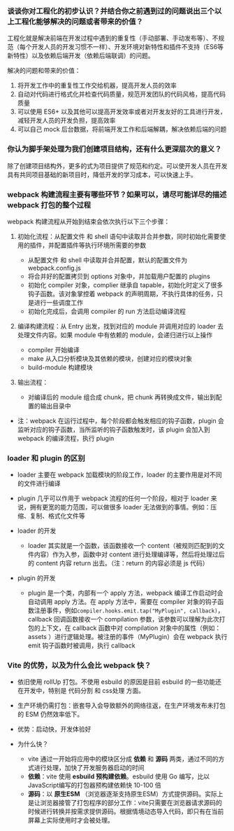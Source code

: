 ### 谈谈你对工程化的初步认识？并结合你之前遇到过的问题说出三个以上工程化能够解决的问题或者带来的价值？

工程化就是解决前端在开发过程中遇到的重复性（手动部署、手动发布等）、不规范（每个开发人员的开发习惯不一样）、开发环境对新特性和插件不支持（ES6等新特性）以及依赖后端开发（依赖后端联调）的问题。

解决的问题和带来的价值：
1. 将开发工作中的重复性工作交给机器，提高开发人员的效率
2. 自动对代码进行格式化并检查代码质量，规范开发团队的代码风格，提高代码质量
3. 可以使用 ES6+ 以及其他可以提高开发效率或者对开发友好的工具进行开发，减轻开发人员的开发负担，提高效率
4. 可以自己 mock 后台数据，将前端开发工作和后端解耦，解决依赖后端的问题

### 你认为脚手架处理为我们创建项目结构，还有什么更深层次的意义？

除了创建项目结构外，更多的式为项目提供了规范和约定。可以使开发人员在开发具有共同项目基础的新项目时，降低开发的学习成本，可以快速上手。

### webpack 构建流程主要有哪些环节？如果可以，请尽可能详尽的描述 webpack 打包的整个过程

webpack 构建流程从开始到结束会依次执行以下三个步骤：

1. 初始化流程：从配置文件 和 shell 语句中读取并合并参数，同时初始化需要使用的插件，并配置插件等执行环境所需要的参数
   - 从配置文件 和 shell 中读取并合并配置，默认的配置文件为 webpack.config.js
   - 将合并好的配置拷贝到 options 对象中，并加载用户配置的 plugins
   - 初始化 compiler 对象，complier 继承自 tapable，初始化时定义了很多钩子函数。该对象掌控着 webpack 的声明周期，不执行具体的任务，只是进行一些调度工作
   - 初始化完成后，会调用 compiler 的 run 方法启动编译流程

2. 编译构建流程：从 Entry 出发，找到对应的 module 并调用对应的 loader 去处理文件内容。如果 module 中有依赖的 module，会递归进行以上操作
   - compiler 开始编译
   - make 从入口分析模块及其依赖的模块，创建对应的模块对象
   - build-module 构建模块
  
3. 输出流程：
   - 对编译后的 module 组合成 chunk，把 chunk 再转换成文件，输出到配置的输出目录中

- 注：webpack 在运行过程中，每个阶段都会触发相应的钩子函数，plugin 会监听对应的钩子函数，当所监听的钩子函数触发时，该 plugin 会加入到 webpack 的编译流程，执行 plugin 

### loader 和 plugin 的区别

- loader 主要在 webpack 加载模块的阶段工作，loader 的主要作用是对不同的文件进行编译
- plugin 几乎可以作用于 webpack 流程的任何一个阶段，相对于 loader 来说，拥有更宽的能力范围，可以做很多 loader 无法做到的事情。例如：压缩、复制、格式化文件等

- loader 的开发
  - loader 其实就是一个函数，该函数接收一个 content（被规则匹配到的文件内容）作为入参，函数中对 content 进行处理编译等，然后将处理过后的 content 内容 return 出去。（注：return 的内容必须是 js 代码）

- plugin 的开发
  - plugin 是一个类，内部有一个 apply 方法，webpack 编译工作启动时会自动调用 apply 方法。在 apply 方法中，需要在 compiler 对象的钩子函数注册事件，例如`compiler.hooks.emit.tap("MyPlugin", callback)`，callback 回调函数接收一个 compilation 参数，该参数可以理解为此次打包的上下文，在 callback 函数中对 compilation 对象中的属性（例如：assets ）进行逻辑处理。被注册的事件（MyPlugin）会在 webpack 执行 emit 钩子函数时被调用，执行 callback

### Vite 的优势，以及为什么会比 webpack 快？

- 依旧使用 rollUp 打包。不使用 esbuild 的原因是目前 esbuild 的一些功能还在开发中，特别是 代码分割 和 css处理 方面。
- 生产环境仍需打包：嵌套导入会导致额外的网络往返，在生产环境发布未打包的 ESM 仍然效率低下。
- 优势：启动快，开发体验好

- 为什么快？
  - vite 通过一开始将应用中的模块区分成 **依赖** 和 **源码** 两类，通过不同的方式进行处理，加快了开发服务器启动的时间
  - **依赖**：vite 使用 **esbuild 预构建依赖**。esbuild 使用 Go 编写，比以JavaScript编写的打包器预构建依赖快 10-100 倍
  - **源码**：以 **原生ESM** （浏览器逐渐支持原生ESM）方式提供源码。实际上是让浏览器接管了打包程序的部分工作：vite只需要在浏览器请求源码的时候进行转换并按需求提供源码。根据情境动态导入代码，即只有在当前屏幕上实际使用时才会被处理。